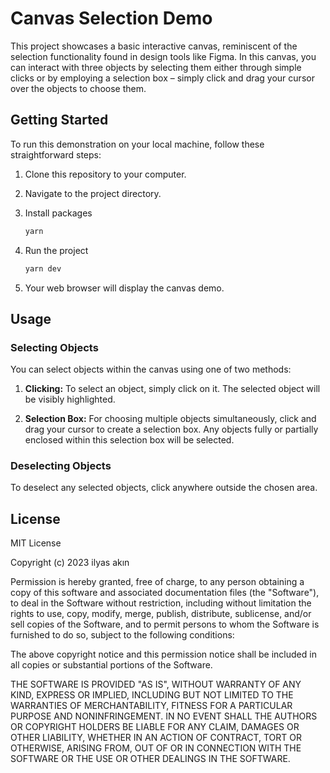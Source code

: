 # Canvas Selection Demo

This project showcases a basic interactive canvas, reminiscent of the selection functionality found in design tools like Figma. In this canvas, you can interact with three objects by selecting them either through simple clicks or by employing a selection box – simply click and drag your cursor over the objects to choose them.

## Getting Started

To run this demonstration on your local machine, follow these straightforward steps:

1. Clone this repository to your computer.

2. Navigate to the project directory.

3. Install packages
   ```bash
   yarn
   ```
4. Run the project
   ```bash
   yarn dev
   ```

5. Your web browser will display the canvas demo.

## Usage

### Selecting Objects

You can select objects within the canvas using one of two methods:

1. **Clicking:** To select an object, simply click on it. The selected object will be visibly highlighted.

2. **Selection Box:** For choosing multiple objects simultaneously, click and drag your cursor to create a selection box. Any objects fully or partially enclosed within this selection box will be selected.

### Deselecting Objects

To deselect any selected objects, click anywhere outside the chosen area.

## License

MIT License

Copyright (c) 2023 ilyas akın

Permission is hereby granted, free of charge, to any person obtaining a copy
of this software and associated documentation files (the "Software"), to deal
in the Software without restriction, including without limitation the rights
to use, copy, modify, merge, publish, distribute, sublicense, and/or sell
copies of the Software, and to permit persons to whom the Software is
furnished to do so, subject to the following conditions:

The above copyright notice and this permission notice shall be included in all
copies or substantial portions of the Software.

THE SOFTWARE IS PROVIDED "AS IS", WITHOUT WARRANTY OF ANY KIND, EXPRESS OR
IMPLIED, INCLUDING BUT NOT LIMITED TO THE WARRANTIES OF MERCHANTABILITY,
FITNESS FOR A PARTICULAR PURPOSE AND NONINFRINGEMENT. IN NO EVENT SHALL THE
AUTHORS OR COPYRIGHT HOLDERS BE LIABLE FOR ANY CLAIM, DAMAGES OR OTHER
LIABILITY, WHETHER IN AN ACTION OF CONTRACT, TORT OR OTHERWISE, ARISING FROM,
OUT OF OR IN CONNECTION WITH THE SOFTWARE OR THE USE OR OTHER DEALINGS IN THE
SOFTWARE.
